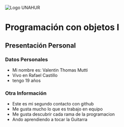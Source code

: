 ![Logo UNAHUR](./UNAHUR.png)

# Programación con objetos I
## Presentación Personal 

### Datos Personales
- Mi nombre es: Valentin Thomas Mutti
- Vivo en Rafael Castillo
- tengo 19 años


### Otra Información
- Este es mi segundo contacto con github
- Me gusta mucho lo que es trabajo en equipo
- Me gusta descubrir cada rama de la programacion
- Ando aprendiendo a tocar la Guitarra
